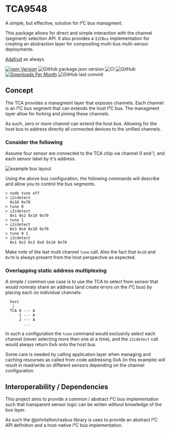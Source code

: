 # TCA9548

A simple, but effective, solution for I²C bus managment.

This package allows for direct and simple interaction with the channel (segment) selection API.  It also provides a `I2CBus` implementation for creating an abstraction layer for compositing multi-bus multi-sensor deployments.


[Adafruit](https://learn.adafruit.com/adafruit-tca9548a-1-to-8-i2c-multiplexer-breakout?view=all) as always.

[![npm Version](http://img.shields.io/npm/v/@johntalton/tca9548.svg)](https://www.npmjs.com/package/@johntalton/tca9548)
![GitHub package.json version](https://img.shields.io/github/package-json/v/johntalton/tca9548)
![CI](https://github.com/johntalton/tca9548/workflows/CI/badge.svg?branch=master&event=push)
![GitHub](https://img.shields.io/github/license/johntalton/tca9548)
[![Downloads Per Month](http://img.shields.io/npm/dm/@johntalton/tca9548.svg)](https://www.npmjs.com/package/@johntalton/tca9548)
![GitHub last commit](https://img.shields.io/github/last-commit/johntalton/tca9548)


## Concept
The TCA provides a managment layer that exposes channels. Each channel is an I²C bus segment that can extends the host I²C bus. The managment layer allow for forking and joining these channels.

As such, zero or more channel can extend the host bus.  Allowing for the host bus to address directly all connected devices to the unified channels.


### Consider the following
Assume four sensor are connected to the TCA chip via channel 0 and 1, and each sensor label by it's address.

![example bus layout](examples/example.svg)

Using the above bus configuration, the following commands will describe and allow you to control the bus segments.
```
> node tune off
> i2cdetect
  0x10 0x70
> tune 0
> i2cdetect
  0x1 0x2 0x10 0x70
> tune 1
> i2cdetect
  0x3 0x4 0x10 0x70
> tune 0 1
> i2cdetect
  0x1 0x2 0x3 0x4 0x10 0x70
```

Make note of the last multi channel `tune` call.
Also the fact that `0x10` and `0x70` is always present from the host perspective as expected.

### Overlapping static address multiplexing
A simple / common use case is to use the TCA to select from sensor that would nomraly share an address (and create errors on the I²C bus) by placing each on individual channels:
```
  host
   |
  TCA 0 --- A
      1 --- A
      2 --- A
        ...
```
In such a configuration the `tune` command would exclusivly select each channel (never selecting more then one at a time), and the `i2cdetect` call would always return 0xA onto the host bus.

Some care is needed by calling application layer when managing and caching resourses as called from code addressing 0xA (in this example) will result in read/write on different sensors depending on the channel configuration.


## Interoperability / Dependencies
This project aims to provide a common / abstract I²C bus implementation such that transparent sensor logic can be writen without knowledge of the bus layer.

As such the @johntalton/rasbus library is uses to provide an abstract I²C API definition and a host-native I²C bus implementation.
